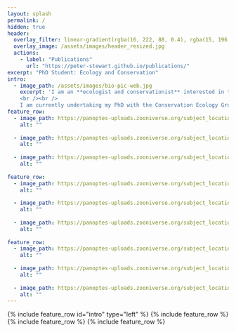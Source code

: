 ```yaml
---
layout: splash
permalink: /
hidden: true
header:
  overlay_filter: linear-gradient(rgba(16, 222, 88, 0.4), rgba(15, 196, 219, 0.4))
  overlay_image: /assets/images/header_resized.jpg
  actions:
    - label: "Publications"
      url: "https://peter-stewart.github.io/publications/"
excerpt: "PhD Student: Ecology and Conservation"
intro:
  - image_path: /assets/images/bio-pic-web.jpg
    excerpt: 'I am an **ecologist and conservationist** interested in the interface between ecology, animal behaviour, and the human dimensions of conservation. 
    <br /><br />
    I am currently undertaking my PhD with the Conservation Ecology Group at Durham University, on the **impacts of invasive prickly pear cacti *(Opuntia sp.)* in Laikipia County, Kenya.** As part of this project I manage [Prickly Pear Project Kenya](https://www.zooniverse.org/projects/peter-dot-stewart/prickly-pear-project-kenya) on Zooniverse.'
feature_row:
  - image_path: https://panoptes-uploads.zooniverse.org/subject_location/872ae3c1-6824-4328-a199-9fab69aeb9dd.jpeg
    alt: ""
    
  - image_path: https://panoptes-uploads.zooniverse.org/subject_location/ba9a0154-92b3-4c36-bf38-80ecba06731d.jpeg
    alt: ""
    
  - image_path: https://panoptes-uploads.zooniverse.org/subject_location/281b2de6-e411-4a1e-abf2-769196aff5ba.jpeg
    alt: "" 
    
feature_row:
  - image_path: https://panoptes-uploads.zooniverse.org/subject_location/4d722a30-327f-404e-addc-f431cc280527.jpeg
    alt: ""
    
  - image_path: https://panoptes-uploads.zooniverse.org/subject_location/15110af4-ffc1-4855-97c2-59176b338a29.jpeg
    alt: ""
    
  - image_path: https://panoptes-uploads.zooniverse.org/subject_location/1939ab56-241d-4120-8dce-f7462cef51be.jpeg
    alt: "" 
    
feature_row:
  - image_path: https://panoptes-uploads.zooniverse.org/subject_location/48d8404a-dac9-4f1b-8d65-af0238dc2fca.jpeg
    alt: ""
    
  - image_path: https://panoptes-uploads.zooniverse.org/subject_location/fe8473b2-3206-4211-892d-5a98f36b88df.jpeg
    alt: ""
    
  - image_path: https://panoptes-uploads.zooniverse.org/subject_location/37ba0b0b-1562-4cde-aaba-497673ca891b.jpeg
    alt: "" 
---
```

{% include feature_row id="intro" type="left" %}
{% include feature_row %}
{% include feature_row %}
{% include feature_row %}
